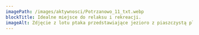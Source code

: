 ```yaml
---
imagePath: /images/aktywnosci/Potrzanowo_11_txt.webp
blockTitle: Idealne miejsce do relaksu i rekreacji.
imageAlt: Zdjęcie z lotu ptaka przedstawiające jezioro z piaszczystą plażą otoczoną zielonymi drzewami i krzewami. Na plaży wypoczywają ludzie, a na jeziorze widać kilka małych łódek. Wzdłuż plaży biegnie ścieżka, a obok znajdują się budynki i działki. W prawym dolnym rogu obrazu znajduje się tekst 'Idealne miejsce do relaksu i rekreacji'.
---
```

